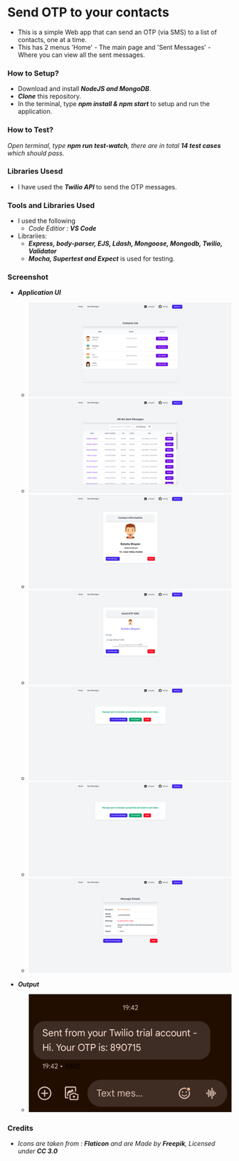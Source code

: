 # Send OTP to your contacts
* This is a simple Web app that can send an OTP (via SMS) to a list of contacts, one at a time. 
* This has 2 menus 'Home' - The main page and 'Sent Messages' - Where you can view all the sent messages.

### How to Setup?
* Download and install _**NodeJS and MongoDB**_.
* _**Clone**_ this repository.
* In the terminal, type _**npm install & npm start**_ to setup and run the application.

### How to Test?
_Open terminal, type **npm run test-watch**, there are in total **14 test cases** which should pass._

### Libraries Usesd
* I have used the **_Twilio API_** to send the OTP messages.

### Tools and Libraries Used 
* I used the following 
  * _Code Editior : **VS Code**_
* Librariies:
  * _**Express, body-parser, EJS, Ldash, Mongoose, Mongodb, Twilio, Validator**_
  * _**Mocha, Supertest and Expect**_ is used for testing.

### Screenshot
* _**Application UI**_
  * ![Screenshot](screenshots/ui1.png)
  * ![Screenshot](screenshots/ui2.png)
  * ![Screenshot](screenshots/ui3.png)
  * ![Screenshot](screenshots/ui4.png)
  * ![Screenshot](screenshots/ui5.png)
  * ![Screenshot](screenshots/ui5.png)
  * ![Screenshot](screenshots/ui6.png)

* _**Output**_
  * ![Screenshot](screenshots/test.png)
 
### Credits 
* _Icons are taken from : **Flaticon** and are Made by **Freepik**, Licensed under **CC 3.0**_